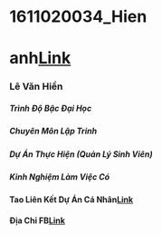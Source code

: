 # 1611020034_Hien
# anh[Link](https://scontent.fvca1-2.fna.fbcdn.net/v/t1.0-9/17795728_429083907435883_8007371631294141942_n.jpg?_nc_cat=107&_nc_oc=AQk08JCNlulwY9as_-Kt8_I8XEdaSrKUcQ36JWfk28e8hF-4AvFchgaBwMuz-rGi-ig&_nc_ht=scontent.fvca1-2.fna&oh=bda32f8d3c4a34aaaf99ffcdee7cb5e3&oe=5D4CBB69)
### Lê Văn Hiền
##### Trình Độ Bậc Đại Học
##### Chuyên Môn Lập Trinh
##### Dự Án Thực Hiện (Quản Lý  Sinh Viên)
##### Kinh Nghiệm Làm Việc Có

#### Tao Liên Kết Dự Án Cá Nhân[Link](https://github.com/levanhien123/1611020034_Hien)

#### Địa Chỉ FB[Link](https://www.facebook.com/profile.php?id=100010028322330)
